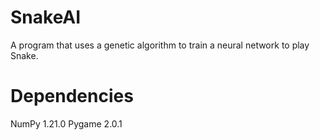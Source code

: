 # SnakeAI
A program that uses a genetic algorithm to train a neural network to play Snake.

# Dependencies
NumPy 1.21.0
Pygame 2.0.1
